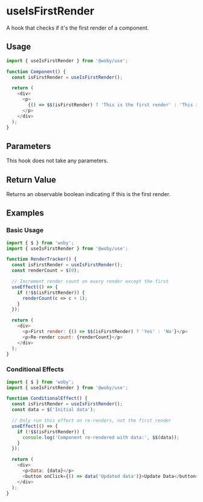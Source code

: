 # useIsFirstRender

A hook that checks if it's the first render of a component.

## Usage

```javascript
import { useIsFirstRender } from '@woby/use';

function Component() {
  const isFirstRender = useIsFirstRender();

  return (
    <div>
      <p>
        {() => $$(isFirstRender) ? 'This is the first render' : 'This is a re-render'}
      </p>
    </div>
  );
}
```

## Parameters

This hook does not take any parameters.

## Return Value

Returns an observable boolean indicating if this is the first render.

## Examples

### Basic Usage

```javascript
import { $ } from 'woby';
import { useIsFirstRender } from '@woby/use';

function RenderTracker() {
  const isFirstRender = useIsFirstRender();
  const renderCount = $(0);

  // Increment render count on every render except the first
  useEffect(() => {
    if (!$$(isFirstRender)) {
      renderCount(c => c + 1);
    }
  });

  return (
    <div>
      <p>First render: {() => $$(isFirstRender) ? 'Yes' : 'No'}</p>
      <p>Re-render count: {renderCount}</p>
    </div>
  );
}
```

### Conditional Effects

```javascript
import { $ } from 'woby';
import { useIsFirstRender } from '@woby/use';

function ConditionalEffect() {
  const isFirstRender = useIsFirstRender();
  const data = $('Initial data');

  // Only run this effect on re-renders, not the first render
  useEffect(() => {
    if (!$$(isFirstRender)) {
      console.log('Component re-rendered with data:', $$(data));
    }
  });

  return (
    <div>
      <p>Data: {data}</p>
      <button onClick={() => data('Updated data')}>Update Data</button>
    </div>
  );
}
```